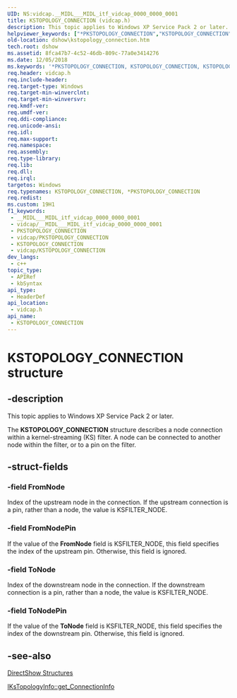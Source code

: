 ```yaml
---
UID: NS:vidcap.__MIDL___MIDL_itf_vidcap_0000_0000_0001
title: KSTOPOLOGY_CONNECTION (vidcap.h)
description: This topic applies to Windows XP Service Pack 2 or later. The KSTOPOLOGY_CONNECTION structure describes a node connection within a kernel-streaming (KS) filter. A node can be connected to another node within the filter, or to a pin on the filter.
helpviewer_keywords: ["*PKSTOPOLOGY_CONNECTION","KSTOPOLOGY_CONNECTION","KSTOPOLOGY_CONNECTION structure [DirectShow]","KSTOPOLOGY_CONNECTIONStructure","PKSTOPOLOGY_CONNECTION","PKSTOPOLOGY_CONNECTION structure pointer [DirectShow]","dshow.kstopology_connection","vidcap/KSTOPOLOGY_CONNECTION","vidcap/PKSTOPOLOGY_CONNECTION"]
old-location: dshow\kstopology_connection.htm
tech.root: dshow
ms.assetid: 8fca47b7-4c52-46db-809c-77a0e3414276
ms.date: 12/05/2018
ms.keywords: '*PKSTOPOLOGY_CONNECTION, KSTOPOLOGY_CONNECTION, KSTOPOLOGY_CONNECTION structure [DirectShow], KSTOPOLOGY_CONNECTIONStructure, PKSTOPOLOGY_CONNECTION, PKSTOPOLOGY_CONNECTION structure pointer [DirectShow], dshow.kstopology_connection, vidcap/KSTOPOLOGY_CONNECTION, vidcap/PKSTOPOLOGY_CONNECTION'
req.header: vidcap.h
req.include-header: 
req.target-type: Windows
req.target-min-winverclnt: 
req.target-min-winversvr: 
req.kmdf-ver: 
req.umdf-ver: 
req.ddi-compliance: 
req.unicode-ansi: 
req.idl: 
req.max-support: 
req.namespace: 
req.assembly: 
req.type-library: 
req.lib: 
req.dll: 
req.irql: 
targetos: Windows
req.typenames: KSTOPOLOGY_CONNECTION, *PKSTOPOLOGY_CONNECTION
req.redist: 
ms.custom: 19H1
f1_keywords:
 - __MIDL___MIDL_itf_vidcap_0000_0000_0001
 - vidcap/__MIDL___MIDL_itf_vidcap_0000_0000_0001
 - PKSTOPOLOGY_CONNECTION
 - vidcap/PKSTOPOLOGY_CONNECTION
 - KSTOPOLOGY_CONNECTION
 - vidcap/KSTOPOLOGY_CONNECTION
dev_langs:
 - c++
topic_type:
 - APIRef
 - kbSyntax
api_type:
 - HeaderDef
api_location:
 - vidcap.h
api_name:
 - KSTOPOLOGY_CONNECTION
---
```


# KSTOPOLOGY_CONNECTION structure


## -description

This topic applies to Windows XP Service Pack 2 or later.
          

The <b>KSTOPOLOGY_CONNECTION</b> structure describes a node connection within a kernel-streaming (KS) filter. A node can be connected to another node within the filter, or to a pin on the filter.

## -struct-fields

### -field FromNode

Index of the upstream node in the connection. If the upstream connection is a pin, rather than a node, the value is KSFILTER_NODE.

### -field FromNodePin

If the value of the <b>FromNode</b> field is KSFILTER_NODE, this field specifies the index of the upstream pin. Otherwise, this field is ignored.

### -field ToNode

Index of the downstream node in the connection. If the downstream connection is a pin, rather than a node, the value is KSFILTER_NODE.

### -field ToNodePin

If the value of the <b>ToNode</b> field is KSFILTER_NODE, this field specifies the index of the downstream pin. Otherwise, this field is ignored.

## -see-also

<a href="/windows/desktop/DirectShow/directshow-structures">DirectShow Structures</a>



<a href="/windows/desktop/api/vidcap/nf-vidcap-ikstopologyinfo-get_connectioninfo">IKsTopologyInfo::get_ConnectionInfo</a>